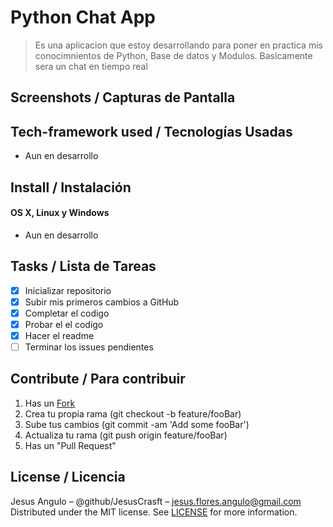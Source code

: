# Python Chat App
> Es una aplicacion que estoy desarrollando para poner en practica mis conocimnientos de Python, Base de datos y Modulos.
> Basicamente sera un chat en tiempo real

## Screenshots / Capturas de Pantalla

## Tech-framework used / Tecnologías Usadas
- Aun en desarrollo
 
## Install / Instalación
#### OS X, Linux y Windows
- Aun en desarrollo

## Tasks / Lista de Tareas
- [x] Inicializar repositorio
- [x] Subir mis primeros cambios a GitHub
- [x] Completar el codigo
- [x] Probar el el codigo
- [x] Hacer el readme
- [ ] Terminar los issues pendientes

## Contribute / Para contribuir
1. Has un [Fork](https://github.com/JesusCrasft/python_chat_app/fork)
2. Crea tu propia rama (git checkout -b feature/fooBar)
3. Sube tus cambios (git commit -am 'Add some fooBar')
4. Actualiza tu rama (git push origin feature/fooBar)
5. Has un "Pull Request"

## License / Licencia
Jesus Angulo – @github/JesusCrasft – jesus.flores.angulo@gmail.com
Distributed under the MIT license. See [LICENSE](LICENSE) for more information.
